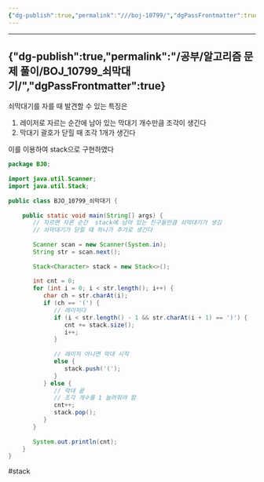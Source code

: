 ```yaml
---
{"dg-publish":true,"permalink":"///boj-10799/","dgPassFrontmatter":true}
---
```



---
{"dg-publish":true,"permalink":"/공부/알고리즘 문제 풀이/BOJ_10799_쇠막대기/","dgPassFrontmatter":true}
---

쇠막대기를 자를 때 발견할 수 있는 특징은
1) 레이저로 자르는 순간에 남아 있는 막대기 개수만큼 조각이 생긴다
2) 막대기 괄호가 닫힐 때 조각 1개가 생긴다

이를 이용하여 stack으로 구현하였다
````java
package BJO;  
  
import java.util.Scanner;  
import java.util.Stack;  
  
public class BJO_10799_쇠막대기 {  
  
    public static void main(String[] args) {  
       // 자르면 자른 순간  stack에 남아 있는 친구들만큼 쇠막대기가 생김  
       // 쇠막대기가 닫힐 때 하나가 추가로 생긴다  
  
       Scanner scan = new Scanner(System.in);  
       String str = scan.next();  
  
       Stack<Character> stack = new Stack<>();  
  
       int cnt = 0;  
       for (int i = 0; i < str.length(); i++) {  
          char ch = str.charAt(i);  
          if (ch == '(') {  
             // 레이저다  
             if (i < str.length() - 1 && str.charAt(i + 1) == ')') {  
                cnt += stack.size();  
                i++;  
             }  
  
             // 레이저 아니면 막대 시작  
             else {  
                stack.push('(');  
             }  
          } else {  
             // 막대 끝  
             // 조각 개수를 1 늘려줘야 함  
             cnt++;  
             stack.pop();  
          }  
       }  
  
       System.out.println(cnt);  
    }  
}
````

#stack